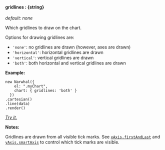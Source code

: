 #### **gridlines** : {string}

*default: none* 

Which gridlines to draw on the chart. 

Options for drawing gridlines are:

* `'none'`: no gridlines are drawn (however, axes are drawn)
* `'horizontal'`: horizontal gridlines are drawn
* `'vertical'`: vertical gridlines are drawn
* `'both'`: both horizontal and vertical gridlines are drawn

**Example:**

	new Narwhal({
	    el: ".myChart",
	    chart: { gridlines: 'both' }
	  })
	.cartesian()
	.line(data)
	.render()

*[Try it.](http://jsfiddle.net/forio/hAAbY/)*

**Notes:**

Gridlines are drawn from all visible tick marks. See [`xAxis.firstAndLast`](#config_config.xAxis.firstAndLast) and [`yAxis.smartAxis`](#config_config.yAxis.smartAxis) to control which tick marks are visible.



